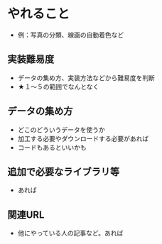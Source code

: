 # やれること
- 例：写真の分類、線画の自動着色など

## 実装難易度
- データの集め方、実装方法などから難易度を判断
- ★１〜５の範囲でなんとなく

## データの集め方
- どこのどういうデータを使うか
- 加工する必要やダウンロードする必要があれば
- コードもあるといいかも

## 追加で必要なライブラリ等
- あれば

## 関連URL
- 他にやっている人の記事など。あれば
